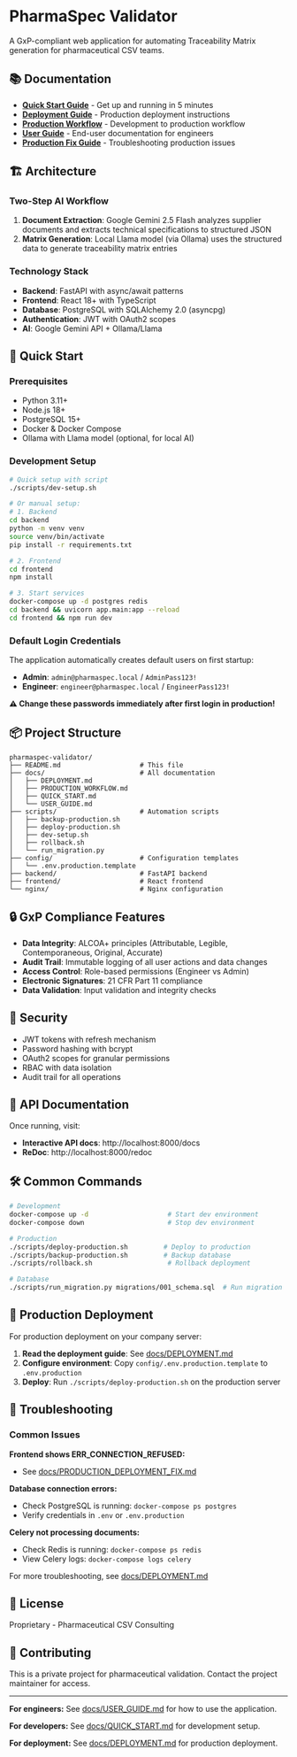 # PharmaSpec Validator

A GxP-compliant web application for automating Traceability Matrix generation for pharmaceutical CSV teams.

## 📚 Documentation

- **[Quick Start Guide](docs/QUICK_START.md)** - Get up and running in 5 minutes
- **[Deployment Guide](docs/DEPLOYMENT.md)** - Production deployment instructions
- **[Production Workflow](docs/PRODUCTION_WORKFLOW.md)** - Development to production workflow
- **[User Guide](docs/USER_GUIDE.md)** - End-user documentation for engineers
- **[Production Fix Guide](docs/PRODUCTION_DEPLOYMENT_FIX.md)** - Troubleshooting production issues

## 🏗️ Architecture

### Two-Step AI Workflow
1. **Document Extraction**: Google Gemini 2.5 Flash analyzes supplier documents and extracts technical specifications to structured JSON
2. **Matrix Generation**: Local Llama model (via Ollama) uses the structured data to generate traceability matrix entries

### Technology Stack
- **Backend**: FastAPI with async/await patterns
- **Frontend**: React 18+ with TypeScript
- **Database**: PostgreSQL with SQLAlchemy 2.0 (asyncpg)
- **Authentication**: JWT with OAuth2 scopes
- **AI**: Google Gemini API + Ollama/Llama

## 🚀 Quick Start

### Prerequisites
- Python 3.11+
- Node.js 18+
- PostgreSQL 15+
- Docker & Docker Compose
- Ollama with Llama model (optional, for local AI)

### Development Setup

```bash
# Quick setup with script
./scripts/dev-setup.sh

# Or manual setup:
# 1. Backend
cd backend
python -m venv venv
source venv/bin/activate
pip install -r requirements.txt

# 2. Frontend
cd frontend
npm install

# 3. Start services
docker-compose up -d postgres redis
cd backend && uvicorn app.main:app --reload
cd frontend && npm run dev
```

### Default Login Credentials

The application automatically creates default users on first startup:

- **Admin**: `admin@pharmaspec.local` / `AdminPass123!`
- **Engineer**: `engineer@pharmaspec.local` / `EngineerPass123!`

**⚠️ Change these passwords immediately after first login in production!**

## 📦 Project Structure

```
pharmaspec-validator/
├── README.md                    # This file
├── docs/                        # All documentation
│   ├── DEPLOYMENT.md
│   ├── PRODUCTION_WORKFLOW.md
│   ├── QUICK_START.md
│   └── USER_GUIDE.md
├── scripts/                     # Automation scripts
│   ├── backup-production.sh
│   ├── deploy-production.sh
│   ├── dev-setup.sh
│   ├── rollback.sh
│   └── run_migration.py
├── config/                      # Configuration templates
│   └── .env.production.template
├── backend/                     # FastAPI backend
├── frontend/                    # React frontend
└── nginx/                       # Nginx configuration
```

## 🔒 GxP Compliance Features

- **Data Integrity**: ALCOA+ principles (Attributable, Legible, Contemporaneous, Original, Accurate)
- **Audit Trail**: Immutable logging of all user actions and data changes
- **Access Control**: Role-based permissions (Engineer vs Admin)
- **Electronic Signatures**: 21 CFR Part 11 compliance
- **Data Validation**: Input validation and integrity checks

## 🔐 Security

- JWT tokens with refresh mechanism
- Password hashing with bcrypt
- OAuth2 scopes for granular permissions
- RBAC with data isolation
- Audit trail for all operations

## 📖 API Documentation

Once running, visit:
- **Interactive API docs**: http://localhost:8000/docs
- **ReDoc**: http://localhost:8000/redoc

## 🛠️ Common Commands

```bash
# Development
docker-compose up -d                    # Start dev environment
docker-compose down                     # Stop dev environment

# Production
./scripts/deploy-production.sh         # Deploy to production
./scripts/backup-production.sh         # Backup database
./scripts/rollback.sh                   # Rollback deployment

# Database
./scripts/run_migration.py migrations/001_schema.sql  # Run migration
```

## 🚢 Production Deployment

For production deployment on your company server:

1. **Read the deployment guide**: See [docs/DEPLOYMENT.md](docs/DEPLOYMENT.md)
2. **Configure environment**: Copy `config/.env.production.template` to `.env.production`
3. **Deploy**: Run `./scripts/deploy-production.sh` on the production server

## 🐛 Troubleshooting

### Common Issues

**Frontend shows ERR_CONNECTION_REFUSED:**
- See [docs/PRODUCTION_DEPLOYMENT_FIX.md](docs/PRODUCTION_DEPLOYMENT_FIX.md)

**Database connection errors:**
- Check PostgreSQL is running: `docker-compose ps postgres`
- Verify credentials in `.env` or `.env.production`

**Celery not processing documents:**
- Check Redis is running: `docker-compose ps redis`
- View Celery logs: `docker-compose logs celery`

For more troubleshooting, see [docs/DEPLOYMENT.md](docs/DEPLOYMENT.md#troubleshooting)

## 📄 License

Proprietary - Pharmaceutical CSV Consulting

## 🤝 Contributing

This is a private project for pharmaceutical validation. Contact the project maintainer for access.

---

**For engineers:** See [docs/USER_GUIDE.md](docs/USER_GUIDE.md) for how to use the application.

**For developers:** See [docs/QUICK_START.md](docs/QUICK_START.md) for development setup.

**For deployment:** See [docs/DEPLOYMENT.md](docs/DEPLOYMENT.md) for production deployment.
